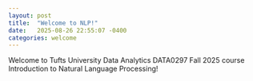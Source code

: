 ```yaml
---
layout: post
title:  "Welcome to NLP!"
date:   2025-08-26 22:55:07 -0400
categories: welcome
---
```

Welcome to Tufts University Data Analytics DATA0297 Fall 2025 course Introduction to Natural Language Processing!

